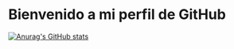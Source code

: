 # Bienvenido a mi perfil de GitHub
[![Anurag's GitHub stats](https://github-readme-stats.vercel.app/api?username=JAGL99)](https://github.com/anuraghazra/github-readme-stats)
